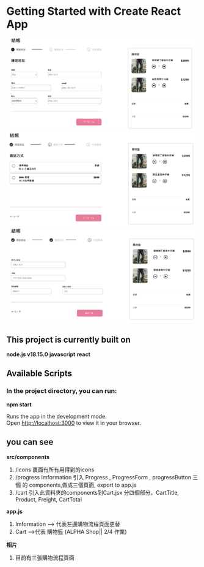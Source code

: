 # Getting Started with Create React App

![image](https://github.com/u418572/ALPHA-Shop/blob/main/src/assets/images/s1.png)
![image](https://github.com/u418572/ALPHA-Shop/blob/main/src/assets/images/s2.png)
![image](https://github.com/u418572/ALPHA-Shop/blob/main/src/assets/images/s3.png)


## This project is currently built on

**node.js v18.15.0**
**javascript**
**react**

## Available Scripts

### In the project directory, you can run:

   **npm start**

Runs the app in the development mode.\
Open [http://localhost:3000](http://localhost:3000) to view it in your browser.

## you can see 

**src/components** 

   1. /icons  裏面有所有用得到的icons
   2. /progress Imformation 引入 Progress , ProgressForm , progressButton 三個 的 components,做成三個頁面, export to app.js
   3. /cart 引入此資料夾的components到Cart.jsx 分四個部分，CartTitle, Product, Freight, CartTotal 
   
   **app.js**

   1. Imformation --> 代表左邊購物流程頁面更替
   2. Cart -->代表 購物籃  (ALPHA Shop|| 2/4 作業)

**相片**

   1. 目前有三張購物流程頁面
